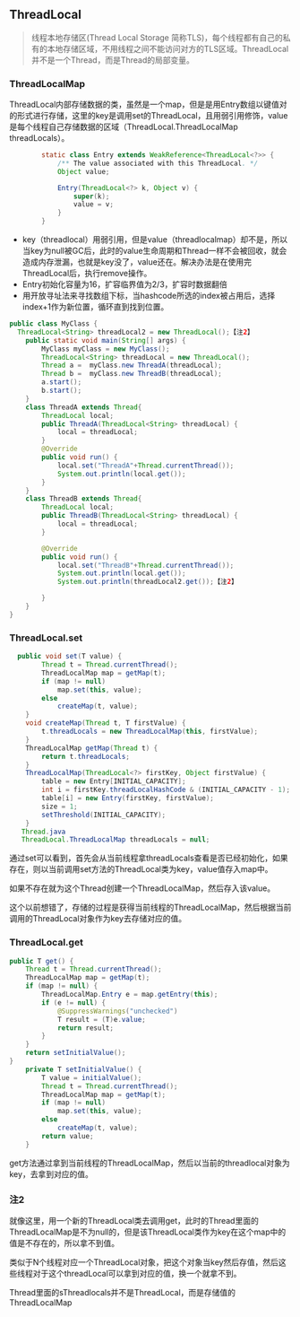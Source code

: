 ## ThreadLocal

> 线程本地存储区(Thread Local Storage 简称TLS)，每个线程都有自己的私有的本地存储区域，不用线程之间不能访问对方的TLS区域。ThreadLocal并不是一个Thread，而是Thread的局部变量。

### ThreadLocalMap

ThreadLocal内部存储数据的类，虽然是一个map，但是是用Entry数组以键值对的形式进行存储，这里的key是调用set的ThreadLocal，且用弱引用修饰，value是每个线程自己存储数据的区域（ThreadLocal.ThreadLocalMap threadLocals）。

```java
        static class Entry extends WeakReference<ThreadLocal<?>> {
            /** The value associated with this ThreadLocal. */
            Object value;

            Entry(ThreadLocal<?> k, Object v) {
                super(k);
                value = v;
            }
        }
```

- key（threadlocal）用弱引用，但是value（threadlocalmap）却不是，所以当key为null被GC后，此时的value生命周期和Thread一样不会被回收，就会造成内存泄漏，也就是key没了，value还在。解决办法是在使用完ThreadLocal后，执行remove操作。
- Entry初始化容量为16，扩容临界值为2/3，扩容时数据翻倍
- 用开放寻址法来寻找数组下标，当hashcode所选的index被占用后，选择index+1作为新位置，循环直到找到位置。

```java
public class MyClass {
  ThreadLocal<String> threadLocal2 = new ThreadLocal();【注2】
    public static void main(String[] args) {
        MyClass myClass = new MyClass();
        ThreadLocal<String> threadLocal = new ThreadLocal();
        Thread a =  myClass.new ThreadA(threadLocal);
        Thread b =  myClass.new ThreadB(threadLocal);
        a.start();
        b.start();
    }
    class ThreadA extends Thread{
        ThreadLocal local;
        public ThreadA(ThreadLocal<String> threadLocal) {
            local = threadLocal;
        }
        @Override
        public void run() {
            local.set("ThreadA"+Thread.currentThread());
            System.out.println(local.get());
        }
    }
    class ThreadB extends Thread{
        ThreadLocal local;
        public ThreadB(ThreadLocal<String> threadLocal) {
            local = threadLocal;
        }

        @Override
        public void run() {
            local.set("ThreadB"+Thread.currentThread());
            System.out.println(local.get());
            System.out.println(threadLocal2.get());【注2】

        }
    }
}

```

### ThreadLocal.set

```java
  public void set(T value) {
        Thread t = Thread.currentThread();
        ThreadLocalMap map = getMap(t);
        if (map != null)
            map.set(this, value);
        else
            createMap(t, value);
    }
    void createMap(Thread t, T firstValue) {
        t.threadLocals = new ThreadLocalMap(this, firstValue);
    }
    ThreadLocalMap getMap(Thread t) {
        return t.threadLocals;
    }
    ThreadLocalMap(ThreadLocal<?> firstKey, Object firstValue) {
        table = new Entry[INITIAL_CAPACITY];
        int i = firstKey.threadLocalHashCode & (INITIAL_CAPACITY - 1);
        table[i] = new Entry(firstKey, firstValue);
        size = 1;
        setThreshold(INITIAL_CAPACITY);
    }
   Thread.java 
   ThreadLocal.ThreadLocalMap threadLocals = null;
```

通过set可以看到，首先会从当前线程拿threadLocals查看是否已经初始化，如果存在，则以当前调用set方法的ThreadLocal类为key，value值存入map中。

如果不存在就为这个Thread创建一个ThreadLocalMap，然后存入该value。

这个以前想错了，存储的过程是获得当前线程的ThreadLocalMap，然后根据当前调用的ThreadLocal对象作为key去存储对应的值。

### ThreadLocal.get

```java
public T get() {
    Thread t = Thread.currentThread();
    ThreadLocalMap map = getMap(t);
    if (map != null) {
        ThreadLocalMap.Entry e = map.getEntry(this);
        if (e != null) {
            @SuppressWarnings("unchecked")
            T result = (T)e.value;
            return result;
        }
    }
    return setInitialValue();
}
    private T setInitialValue() {
        T value = initialValue();
        Thread t = Thread.currentThread();
        ThreadLocalMap map = getMap(t);
        if (map != null)
            map.set(this, value);
        else
            createMap(t, value);
        return value;
    }
```

get方法通过拿到当前线程的ThreadLocalMap，然后以当前的threadlocal对象为key，去拿到对应的值。

### 注2

就像这里，用一个新的ThreadLocal类去调用get，此时的Thread里面的ThreadLocalMap是不为null的，但是该ThreadLocal类作为key在这个map中的值是不存在的，所以拿不到值。

类似于N个线程对应一个ThreadLocal对象，把这个对象当key然后存值，然后这些线程对于这个threadLocal可以拿到对应的值，换一个就拿不到。

Thread里面的sThreadlocals并不是ThreadLocal，而是存储值的ThreadLocalMap

